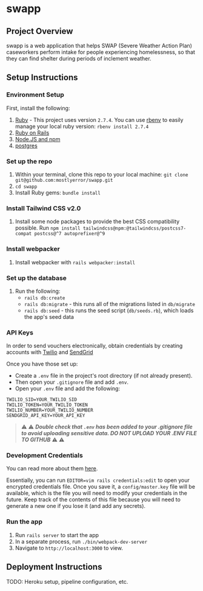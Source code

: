 # swapp

## Project Overview
swapp is a web application that helps SWAP (Severe Weather Action Plan) caseworkers perform intake for people experiencing homelessness, so that they can find shelter during periods of inclement weather.

## Setup Instructions

### Environment Setup
First, install the following:

1. [Ruby](https://www.ruby-lang.org/en/documentation/installation) - This project uses version `2.7.4`. You can use [rbenv](https://github.com/rbenv/rbenv) to easily manage your local ruby version: `rbenv install 2.7.4` 
1. [Ruby on Rails](https://guides.rubyonrails.org/v5.0/getting_started.html#installing-rails)
1. [Node.JS and npm](https://docs.npmjs.com/downloading-and-installing-node-js-and-npm#checking-your-version-of-npm-and-node-js)
1. [postgres](https://www.postgresql.org/download/)

### Set up the repo
1. Within your terminal, clone this repo to your local machine: `git clone git@github.com:mostlyerror/swapp.git`
1. `cd swapp`
1. Install Ruby gems: `bundle install`

### Install Tailwind CSS v2.0
1. Install some node packages to provide the best CSS compatibility possible. Run `npm install tailwindcss@npm:@tailwindcss/postcss7-compat postcss@^7 autoprefixer@^9`

### Install webpacker
1. Install webpacker with `rails webpacker:install`

### Set up the database
1. Run the following:
    - `rails db:create`
    - `rails db:migrate` - this runs all of the migrations listed in `db/migrate`
    - `rails db:seed` - this runs the seed script (`db/seeds.rb`), which loads the app's seed data


### API Keys

In order to send vouchers electronically, obtain credentials by creating accounts with [Twilio](https://www.twilio.com/) and [SendGrid](https://sendgrid.com/)


Once you have those set up: 
- Create a `.env` file in the project's root directory (if not already present).
- Then open your `.gitignore` file and add `.env`. 
- Open your `.env` file and add the following:
```
TWILIO_SID=YOUR_TWILIO_SID
TWILIO_TOKEN=YOUR_TWILIO_TOKEN
TWILIO_NUMBER=YOUR_TWILIO_NUMBER
SENDGRID_API_KEY=YOUR_API_KEY
```

> :warning: :warning: ***Double check that `.env` has been added to your .gitignore file to avoid uploading sensitive data. DO NOT UPLOAD YOUR .ENV FILE TO GITHUB*** :warning: :warning:

### Development Credentials

You can read more about them [here](https://medium.com/cedarcode/rails-5-2-credentials-9b3324851336).

Essentially, you can run `EDITOR=vim rails credentials:edit` to open your encrypted credentials file. Once you save it, a `config/master.key` file will be available, which is the file you will need to modify your credentials in the future. Keep track of the contents of this file because you will need to generate a new one if you lose it (and add any secrets).

### Run the app
1. Run `rails server` to start the app
2. In a separate process, run `./bin/webpack-dev-server`
3. Navigate to `http://localhost:3000` to view.

## Deployment Instructions
TODO: Heroku setup, pipeline configuration, etc.

